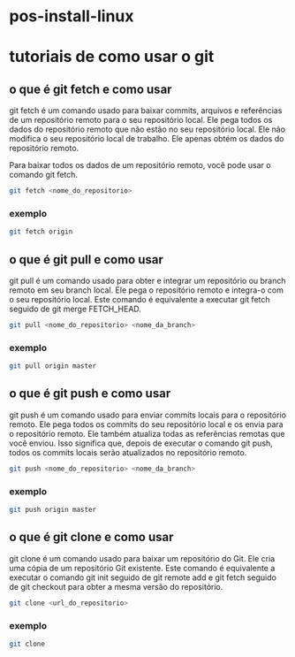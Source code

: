 # pos-install-linux

# tutoriais de como usar o git


## o que é git fetch e como usar

git fetch é um comando usado para baixar commits, arquivos e referências de um repositório remoto para o seu repositório local. Ele pega todos os dados do repositório remoto que não estão no seu repositório local. Ele não modifica o seu repositório local de trabalho. Ele apenas obtém os dados do repositório remoto.

Para baixar todos os dados de um repositório remoto, você pode usar o comando git fetch.

```bash
git fetch <nome_do_repositorio>
```
### exemplo

```bash
git fetch origin
```

## o que é git pull e como usar

git pull é um comando usado para obter e integrar um repositório ou branch remoto em seu branch local. Ele pega o repositório remoto e integra-o com o seu repositório local. Este comando é equivalente a executar git fetch seguido de git merge FETCH_HEAD.

```bash
git pull <nome_do_repositorio> <nome_da_branch>
```
### exemplo

```bash
git pull origin master
```

## o que é git push e como usar

git push é um comando usado para enviar commits locais para o repositório remoto. Ele pega todos os commits do seu repositório local e os envia para o repositório remoto. Ele também atualiza todas as referências remotas que você enviou. Isso significa que, depois de executar o comando git push, todos os commits locais serão atualizados no repositório remoto.

```bash
git push <nome_do_repositorio> <nome_da_branch>
```
### exemplo

```bash
git push origin master
```

## o que é git clone e como usar

git clone é um comando usado para baixar um repositório do Git. Ele cria uma cópia de um repositório Git existente. Este comando é equivalente a executar o comando git init seguido de git remote add e git fetch seguido de git checkout para obter a mesma versão do repositório.

```bash
git clone <url_do_repositorio>
```
### exemplo

```bash
git clone
